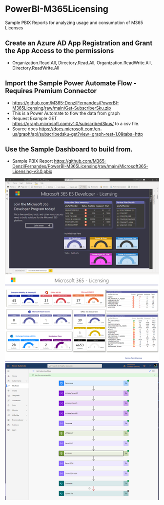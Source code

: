# PowerBI-M365Licensing
Sample PBIX Reports for analyzing usage and consumption of M365 Licenses

## Create an Azure AD App Registration and Grant the App Access to the permissions 
  * Organization.Read.All, Directory.Read.All, Organization.ReadWrite.All, Directory.ReadWrite.All

## Import the Sample Power Automate Flow - Requires Premium Connector
  * https://github.com/M365-DenzilFernandes/PowerBI-M365Licensing/raw/main/Get-SubscriberSku.zip
  * This is a Power Automate to flow the data from graph 
  * Request Example GET https://graph.microsoft.com/v1.0/subscribedSkus/ to a csv file.
  * Source docs https://docs.microsoft.com/en-us/graph/api/subscribedsku-get?view=graph-rest-1.0&tabs=http

## Use the Sample Dashboard to build from. 
  * Sample PBIX Report https://github.com/M365-DenzilFernandes/PowerBI-M365Licensing/raw/main/Microsoft365-Licensing-v3.0.pbix


<img src="https://github.com/M365-DenzilFernandes/PowerBI-M365Licensing/blob/main/PowerBI-M365Licensing-2.png"  style="max-width:100%;">

<img src="https://github.com/M365-DenzilFernandes/PowerBI-M365Licensing/blob/main/PowerBI-M365Licensing.png"  style="max-width:100%;">

<img src="https://github.com/M365-DenzilFernandes/PowerBI-M365Licensing/blob/main/PowerBI-M365Licensing-3.png"  style="max-width:100%;">
